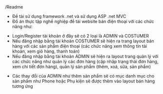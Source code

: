 /Readme
- Đề tài sử dụng framework .net và sử dụng ASP .net MVC
- Đồ án thực tập nghề nghiệp đề tài website bán điện thoại với các chức năng như:
+ Login/Register tài khoản ở đây sẽ có 2 loại là ADMIN và COSTUMER
+ Nếu đăng nhập bằng tài khoản COSTUMER sẽ hiện ra trang layout bán hàng với các sản phẩm điện thoại (các chức năng xem thông tin tài khoản, xem giỏ hàng, thanh toán)
+ Nếu đăng nhập bằng tài khoản ADMIN sẽ hiện ra layout trang quản lý với các chức năng như quản lý các đơn hàng (cập nhập trạng thái đơn hàng, xem chi tiết đơn hàng), quản lý sản phẩm (thêm, xoá, sửa, sản phẩm)
- Các thay đổi của ADMIN như thêm sản phẩm sẽ có mục danh mục cho sản phẩm như Phone hoặc Phụ kiện sẽ được thêm vào layout bán hàng tương ứng 
